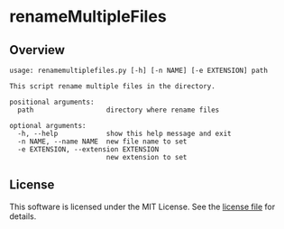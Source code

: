 # renameMultipleFiles

## Overview
```
usage: renamemultiplefiles.py [-h] [-n NAME] [-e EXTENSION] path

This script rename multiple files in the directory.

positional arguments:
  path                  directory where rename files

optional arguments:
  -h, --help            show this help message and exit
  -n NAME, --name NAME  new file name to set
  -e EXTENSION, --extension EXTENSION
                        new extension to set
```

## License
This software is licensed under the MIT License. See the [license file](LICENSE) for details.
